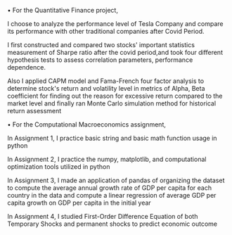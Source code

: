
•	For the Quantitative Finance project, 

I choose to analyze the performance level of Tesla Company and compare its performance with other traditional companies after Covid Period. 

I first constructed and compared two stocks' important statistics measurement of Sharpe ratio after the covid period,and took four different hypothesis tests to assess correlation parameters, performance dependence. 

Also I applied CAPM model and Fama-French four factor analysis to determine stock's return and volatility level in metrics of Alpha, Beta coefficient for finding out the reason for excessive return compared to the market level and finally ran Monte Carlo simulation method for historical return assessment


•	For the Computational Macroeconomics assignment, 

In Assignment 1, I practice basic string and basic math function usage in python

In Assignment 2,  I practice the numpy, matplotlib, and computational optimization tools utilized in python

In Assignment 3, I made an application of pandas of organizing the dataset to compute the average annual growth rate of GDP per capita for each country in the data and compute a linear regression of average GDP per capita growth on GDP per capita in the initial year

In Assignment 4, I studied First-Order Difference Equation of both Temporary Shocks and permanent shocks to predict economic outcome 

